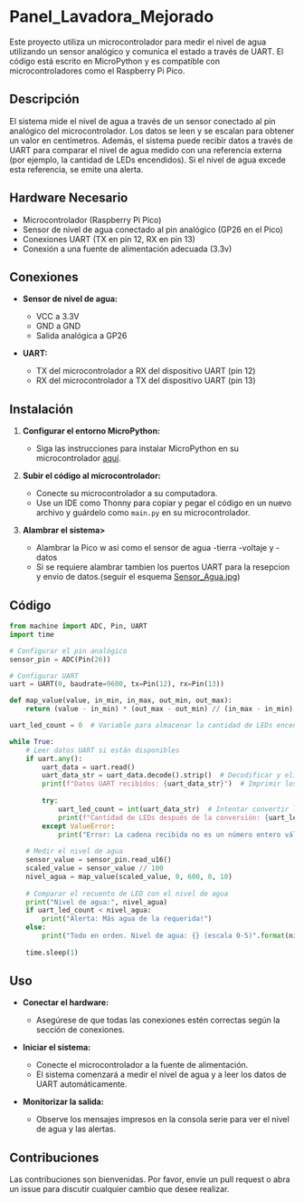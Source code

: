 # Panel_Lavadora_Mejorado

Este proyecto utiliza un microcontrolador para medir el nivel de agua utilizando un sensor analógico y comunica el estado a través de UART. El código está escrito en MicroPython y es compatible con microcontroladores como el Raspberry Pi Pico.

## Descripción

El sistema mide el nivel de agua a través de un sensor conectado al pin analógico del microcontrolador. Los datos se leen y se escalan para obtener un valor en centímetros. Además, el sistema puede recibir datos a través de UART para comparar el nivel de agua medido con una referencia externa (por ejemplo, la cantidad de LEDs encendidos). Si el nivel de agua excede esta referencia, se emite una alerta.

## Hardware Necesario

- Microcontrolador (Raspberry Pi Pico)
- Sensor de nivel de agua conectado al pin analógico (GP26 en el Pico)
- Conexiones UART (TX en pin 12, RX en pin 13)
- Conexión a una fuente de alimentación adecuada (3.3v)

## Conexiones

- **Sensor de nivel de agua:**
  - VCC a 3.3V
  - GND a GND
  - Salida analógica a GP26

- **UART:**
  - TX del microcontrolador a RX del dispositivo UART (pin 12)
  - RX del microcontrolador a TX del dispositivo UART (pin 13)

## Instalación
    
1. **Configurar el entorno MicroPython:**
   - Siga las instrucciones para instalar MicroPython en su microcontrolador [aquí](https://micropython.org/download/rp2-pico/).

2. **Subir el código al microcontrolador:**
   - Conecte su microcontrolador a su computadora.
   - Use un IDE como Thonny para copiar y pegar el código en un nuevo archivo y guárdelo como `main.py` en su microcontrolador.
3. **Alambrar el sistema>**
   - Alambrar la Pico w asi como el sensor de agua -tierra -voltaje y -datos
   - Si se requiere alambrar tambien los puertos UART para la resepcion y envio de datos.(seguir el esquema [Sensor_Agua.jpg](https://github.com/AlexDzSt/Panel_Lavadora_Mejorado/blob/Noe/Sensor_Agua.jpg)) 

## Código

```python
from machine import ADC, Pin, UART
import time

# Configurar el pin analógico
sensor_pin = ADC(Pin(26))

# Configurar UART
uart = UART(0, baudrate=9600, tx=Pin(12), rx=Pin(13))

def map_value(value, in_min, in_max, out_min, out_max):
    return (value - in_min) * (out_max - out_min) // (in_max - in_min) + out_min

uart_led_count = 0  # Variable para almacenar la cantidad de LEDs encendidos

while True:
    # Leer datos UART si están disponibles
    if uart.any():
        uart_data = uart.read()
        uart_data_str = uart_data.decode().strip()  # Decodificar y eliminar espacios en blanco
        print(f"Datos UART recibidos: {uart_data_str}")  # Imprimir los datos UART recibidos
        
        try:
            uart_led_count = int(uart_data_str)  # Intentar convertir la cadena a un entero
            print(f"Cantidad de LEDs después de la conversión: {uart_led_count}")  # Imprimir el valor convertido
        except ValueError:
            print("Error: La cadena recibida no es un número entero válido.")
    
    # Medir el nivel de agua
    sensor_value = sensor_pin.read_u16()
    scaled_value = sensor_value // 100
    nivel_agua = map_value(scaled_value, 0, 600, 0, 10)
    
    # Comparar el recuento de LED con el nivel de agua
    print("Nivel de agua:", nivel_agua)
    if uart_led_count < nivel_agua:
        print("Alerta: Más agua de la requerida!")
    else:
        print("Todo en orden. Nivel de agua: {} (escala 0-5)".format(nivel_agua))
    
    time.sleep(1)
```

## Uso

- **Conectar el hardware:**

    - Asegúrese de que todas las conexiones estén correctas según la sección de conexiones.

- **Iniciar el sistema:**

    - Conecte el microcontrolador a la fuente de alimentación.
    - El sistema comenzará a medir el nivel de agua y a leer los datos de UART automáticamente.

- **Monitorizar la salida:**

    - Observe los mensajes impresos en la consola serie para ver el nivel de agua y las alertas.

## Contribuciones
Las contribuciones son bienvenidas. Por favor, envíe un pull request o abra un issue para discutir cualquier cambio que desee realizar.